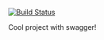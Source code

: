 [![Build Status](https://travis-ci.org/Eskalol/evt-xtrm.svg?branch=master)](https://travis-ci.org/Eskalol/evt-xtrm)


Cool project with swagger!
